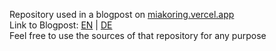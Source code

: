 Repository used in a blogpost on [miakoring.vercel.app](miakoring.vercel.app) \
Link to Blogpost: [EN](miakoring.vercel.app/blog/LazyLoadingChatScrollView-en) | [DE](miakoring.vercel.app/blog/LazyLoadingChatScrollView-de) \
Feel free to use the sources of that repository for any purpose
